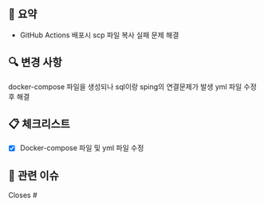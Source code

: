 ## 📝 요약
- GitHub Actions 배포시 scp 파일 복사 실패 문제 해결

## 🔍 변경 사항
docker-compose 파일을 생성되나 sql이랑 sping의 연결문제가 발생
yml 파일 수정 후 해결


## 📋 체크리스트 
- [x] Docker-compose 파일 및 yml 파일 수정


## 🔗 관련 이슈
Closes #
